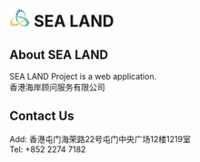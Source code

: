 # <img src="https://github.com/liangz98/HelloLaravel/blob/master/public/images/logo.png"> SEA LAND

## About SEA LAND

SEA LAND Project is a web application.  
香港海岸顾问服务有限公司

## Contact Us  
Add: 香港屯门海荣路22号屯门中央广场12楼1219室  
Tel: +852 2274 7182  

